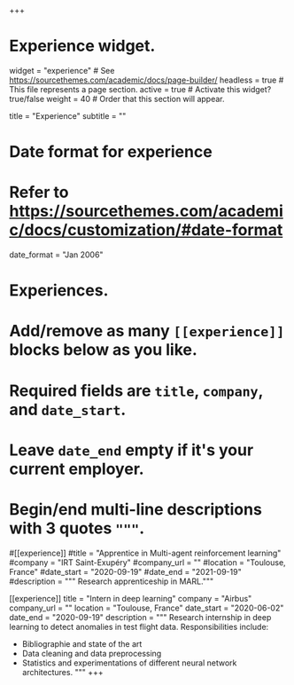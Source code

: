 +++
# Experience widget.
widget = "experience"  # See https://sourcethemes.com/academic/docs/page-builder/
headless = true  # This file represents a page section.
active = true  # Activate this widget? true/false
weight = 40  # Order that this section will appear.

title = "Experience"
subtitle = ""

# Date format for experience
#   Refer to https://sourcethemes.com/academic/docs/customization/#date-format
date_format = "Jan 2006"

# Experiences.
#   Add/remove as many `[[experience]]` blocks below as you like.
#   Required fields are `title`, `company`, and `date_start`.
#   Leave `date_end` empty if it's your current employer.
#   Begin/end multi-line descriptions with 3 quotes `"""`.
#[[experience]]
  #title = "Apprentice in Multi-agent reinforcement learning"
  #company = "IRT Saint-Exupéry"
  #company_url = ""
  #location = "Toulouse, France"
  #date_start = "2020-09-19"
  #date_end = "2021-09-19"
  #description = """ Research apprenticeship in MARL."""

[[experience]]
  title = "Intern in deep learning"
  company = "Airbus"
  company_url = ""
  location = "Toulouse, France"
  date_start = "2020-06-02"
  date_end = "2020-09-19"
  description = """ Research internship in deep learning to detect anomalies in test flight data.
  Responsibilities include:
  
  * Bibliographie and state of the art
  * Data cleaning and data preprocessing
  * Statistics and experimentations of different neural network architectures.
  """
+++
